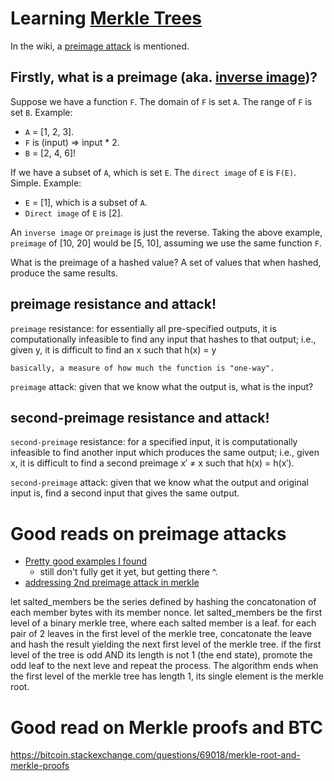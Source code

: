 # Learning [Merkle Trees](https://en.wikipedia.org/wiki/Merkle_tree)

In the wiki, a [preimage attack](https://en.wikipedia.org/wiki/Preimage_attack) is mentioned.

## Firstly, what is a preimage (aka. [inverse image](https://en.wikipedia.org/wiki/Image_(mathematics)#Inverse_image))?
Suppose we have a function `F`. The domain of `F` is set `A`. The range of `F` is set `B`. Example:
- `A` = [1, 2, 3].
- `F` is (input) => input * 2.
- `B` = [2, 4, 6]!

If we have a subset of `A`, which is set `E`. The `direct image` of `E` is `F(E)`. Simple. Example:
- `E` = [1], which is a subset of `A`.
- `Direct image` of `E` is [2].

An `inverse image` or `preimage` is just the reverse. Taking the above example, `preimage` of [10, 20] would be [5, 10], assuming we use the same function `F`.

What is the preimage of a hashed value? A set of values that when hashed, produce the same results.


## preimage resistance and attack!
`preimage` resistance: for essentially all pre-specified outputs, it is computationally infeasible to find any input that hashes to that output; i.e., given y, it is difficult to find an x such that h(x) = y

`basically, a measure of how much the function is "one-way".`

`preimage` attack: given that we know what the output is, what is the input?

## second-preimage resistance and attack!
`second-preimage` resistance: for a specified input, it is computationally infeasible to find another input which produces the same output; i.e., given x, it is difficult to find a second preimage x′ ≠ x such that h(x) = h(x′).


`second-preimage` attack: given that we know what the output and original input is, find a second input that gives the
same output.

# Good reads on preimage attacks
- [Pretty good examples I found](https://cstheory.stackexchange.com/questions/585/what-is-the-difference-between-a-second-preimage-attack-and-a-collision-attack)
  - still don't fully get it yet, but getting there ^.
- [addressing 2nd preimage attack in merkle](https://en.wikipedia.org/wiki/Merkle_tree#Second_preimage_attack)

let salted_members be the series defined by hashing the concatonation of each member bytes with its member nonce.
let salted_members be the first level of a binary merkle tree, where each salted member is a leaf.
for each pair of 2 leaves in the first level of the merkle tree, concatonate the leave and hash the result yielding the next first level of the merkle tree.
if the first level of the tree is odd AND its length is not 1 (the end state), promote the odd leaf to the next leve and repeat the process.
The algorithm ends when the first level of the merkle tree has length 1, its single element is the merkle root.


# Good read on Merkle proofs and BTC
https://bitcoin.stackexchange.com/questions/69018/merkle-root-and-merkle-proofs